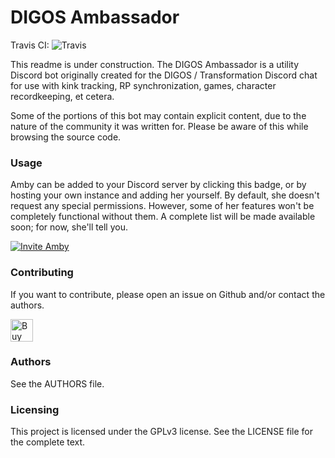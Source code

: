 # DIGOS Ambassador
Travis CI: ![Travis](https://api.travis-ci.org/Nihlus/digos-ambassador.svg?branch=master)

This readme is under construction. The DIGOS Ambassador is a utility Discord bot originally created for the DIGOS / 
Transformation Discord chat for use with kink tracking, RP synchronization, games, character recordkeeping, et cetera.

Some of the portions of this bot may contain explicit content, due to the nature of the community it was written for. Please be aware of this while browsing the source code.

### Usage
Amby can be added to your Discord server by clicking this badge, or by hosting your own instance and adding her 
yourself. By default, she doesn't request any special permissions. However, some of her features won't be completely 
functional without them. A complete list will be made available soon; for now, she'll tell you.

[![Invite Amby](https://img.shields.io/badge/Invite%20Amby-Discord-5C0298.svg)](https://discordapp.com/oauth2/authorize?client_id=375021645074530305&scope=bot)


### Contributing
If you want to contribute, please open an issue on Github and/or contact the authors.

<a href='https://ko-fi.com/H2H176VD' target='_blank'><img height='36' style='border:0px;height:36px;' src='https://az743702.vo.msecnd.net/cdn/kofi2.png?v=0' border='0' alt='Buy Me a Coffee at ko-fi.com' /></a>

### Authors
See the AUTHORS file.

### Licensing
This project is licensed under the GPLv3 license. See the LICENSE file for the complete text.
